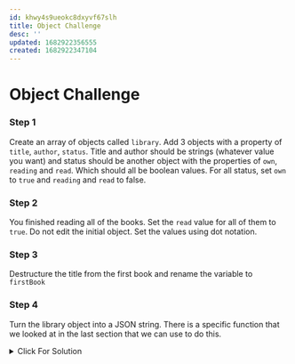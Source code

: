```yaml
---
id: khwy4s9ueokc8dxyvf67slh
title: Object Challenge
desc: ''
updated: 1682922356555
created: 1682922347104
---
```

# Object Challenge

### Step 1

Create an array of objects called `library`. Add 3 objects with a property of `title`, `author`, `status`. Title and author should be strings (whatever value you want) and status should be another object with the properties of `own`, `reading` and `read`. Which should all be boolean values. For all status, set `own` to `true` and `reading` and `read` to false.

### Step 2

You finished reading all of the books. Set the `read` value for all of them to `true`. Do not edit the initial object. Set the values using dot notation.

### Step 3

Destructure the title from the first book and rename the variable to `firstBook`

### Step 4

Turn the library object into a JSON string. There is a specific function that we looked at in the last section that we can use to do this.

<details>
  <summary>Click For Solution</summary>

### Step 1 Solution

```js
const library = [
  {
    title: 'The Road Ahead',
    author: 'Bill Gates',
    status: {
      own: true,
      reading: true,
      read: false,
    },
  },
  {
    title: 'Steve Jobs',
    author: 'Walter Isaacson',
    status: {
      own: true,
      reading: false,
      read: false,
    },
  },
  {
    title: 'Mockingjay: The Final Book of The Hunger Games',
    author: 'Suzanne Collins',
    status: {
      own: true,
      reading: false,
      read: true,
    },
  },
];
```

### Step 2 Solution

```js
library[0].status.read = true;
library[1].status.read = true;
library[3].status.read = true;
```

### Step 4 Solution

```js
const { title: firstBook } = library[0];
console.log(firstBook);
```

### Step 4 Solution

```js
const libraryJSON = JSON.stringify(library);
console.log(libraryJSON);
```

</details>
